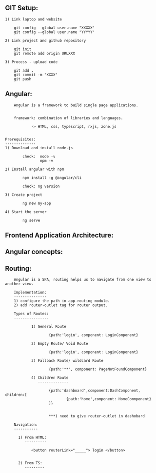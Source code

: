 
GIT Setup:  
----------

    1) Link laptop and website

        git config --global user.name "XXXXX"
        git config --global user.name "YYYYY"

    2) Link project and github repository

        git init
        git remote add origin URLXXX

    3) Process - upload code

        git add .
        git commit -m "XXXX"
        git push

Angular:
--------

        Angular is a framework to build single page applications.


        framework: combination of libraries and languages.

                -> HTML, css, typescript, rxjs, zone.js

        
    Prerequisites:
    --------------
    1) Download and install node.js

            check:  node -v
                    npm -v

    2) Install angular with npm
            
            npm install -g @angular/cli

            check: ng version

    3) Create project

            ng new my-app

    4) Start the server

            ng serve


Frontend Application Architecture:
----------------------------------


Angular concepts:
-----------------



Routing:
--------

        Angular is a SPA, routing helps us to navigate from one view to another view.

        Implementation:
        ---------------
        1) configure the path in app-routing module.
        2) add router-outlet tag for router output.

        Types of Routes:
        ----------------

                1) General Route

                        {path:'login', component: LoginComponent}

                2) Empty Route/ Void Route

                        {path:'login', component: LoginComponent}

                3) Fallback Route/ wildcard Route

                        {path:'**', component: PageNotFoundComponent}

                4) Children Route
                   --------------

                        {path:'dashboard',component:DashComponent, children:[
                                {path:'home',component: HomeCommponent}
                        ]}


                        ***) need to give router-outlet in dashobard

        Navigation:
        -----------

          1) From HTML:
             ----------

                <button routerLink="_____"> login </button>            
                

          2) From TS:
             ---------